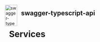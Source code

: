 <img src="https://raw.githubusercontent.com/acacode/swagger-typescript-api/master/assets/swagger-typescript-api-logo.png" align="left"
     title="swagger-typescript-api logo by js2me" width="40" height="70">

## &nbsp; swagger-typescript-api  

# &nbsp; Services  



